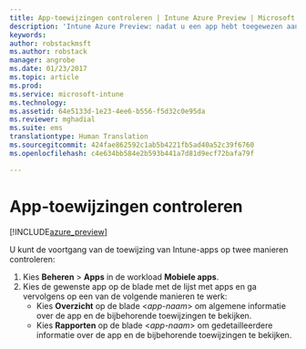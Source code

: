```yaml
---
title: App-toewijzingen controleren | Intune Azure Preview | Microsoft Docs
description: 'Intune Azure Preview: nadat u een app hebt toegewezen aan gebruikers of apparaten, gebruikt u deze informatie om de status van de toewijzing te controleren.'
keywords: 
author: robstackmsft
ms.author: robstack
manager: angrobe
ms.date: 01/23/2017
ms.topic: article
ms.prod: 
ms.service: microsoft-intune
ms.technology: 
ms.assetid: 64e5133d-1e23-4ee6-b556-f5d32c0e95da
ms.reviewer: mghadial
ms.suite: ems
translationtype: Human Translation
ms.sourcegitcommit: 424fae862592c1ab5b4221fb5ad40a52c39f6760
ms.openlocfilehash: c4e634bb584e2b593b441a7d81d9ecf72bafa79f

---
```


# <a name="how-to-monitor-app-assignments"></a>App-toewijzingen controleren

[!INCLUDE[azure_preview](../includes/azure_preview.md)]

U kunt de voortgang van de toewijzing van Intune-apps op twee manieren controleren:

1. Kies **Beheren** > **Apps** in de workload **Mobiele apps**.
2. Kies de gewenste app op de blade met de lijst met apps en ga vervolgens op een van de volgende manieren te werk:
    - Kies **Overzicht** op de blade <*app-naam*> om algemene informatie over de app en de bijbehorende toewijzingen te bekijken.
    - Kies **Rapporten** op de blade <*app-naam*> om gedetailleerdere informatie over de app en de bijbehorende toewijzingen te bekijken.



<!--HONumber=Feb17_HO1-->


